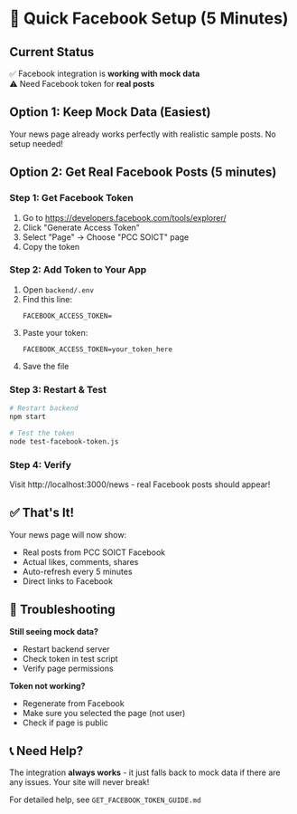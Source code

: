 # 🚀 Quick Facebook Setup (5 Minutes)

## Current Status
✅ Facebook integration is **working with mock data**  
⚠️ Need Facebook token for **real posts**

## Option 1: Keep Mock Data (Easiest)
Your news page already works perfectly with realistic sample posts. No setup needed!

## Option 2: Get Real Facebook Posts (5 minutes)

### Step 1: Get Facebook Token
1. Go to https://developers.facebook.com/tools/explorer/
2. Click "Generate Access Token"
3. Select "Page" → Choose "PCC SOICT" page
4. Copy the token

### Step 2: Add Token to Your App
1. Open `backend/.env`
2. Find this line:
   ```env
   FACEBOOK_ACCESS_TOKEN=
   ```
3. Paste your token:
   ```env
   FACEBOOK_ACCESS_TOKEN=your_token_here
   ```
4. Save the file

### Step 3: Restart & Test
```bash
# Restart backend
npm start

# Test the token
node test-facebook-token.js
```

### Step 4: Verify
Visit http://localhost:3000/news - real Facebook posts should appear!

## ✅ That's It!

Your news page will now show:
- Real posts from PCC SOICT Facebook
- Actual likes, comments, shares
- Auto-refresh every 5 minutes
- Direct links to Facebook

## 🔧 Troubleshooting

**Still seeing mock data?**
- Restart backend server
- Check token in test script
- Verify page permissions

**Token not working?**
- Regenerate from Facebook
- Make sure you selected the page (not user)
- Check if page is public

## 📞 Need Help?

The integration **always works** - it just falls back to mock data if there are any issues. Your site will never break!

For detailed help, see `GET_FACEBOOK_TOKEN_GUIDE.md`